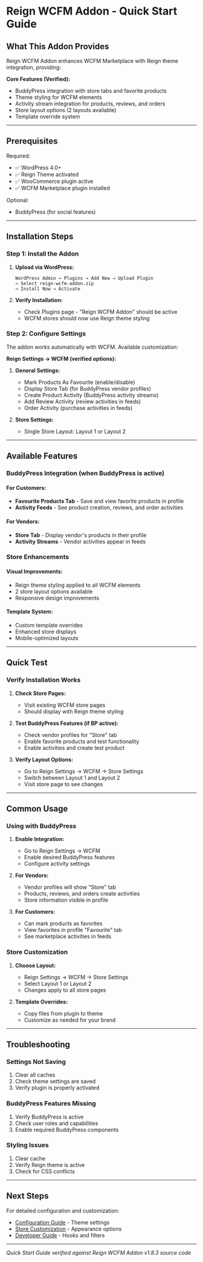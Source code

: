 # Reign WCFM Addon - Quick Start Guide

## What This Addon Provides

Reign WCFM Addon enhances WCFM Marketplace with Reign theme integration, providing:

**Core Features (Verified):**
- BuddyPress integration with store tabs and favorite products
- Theme styling for WCFM elements
- Activity stream integration for products, reviews, and orders
- Store layout options (2 layouts available)
- Template override system

---

## Prerequisites

Required:
- ✅ WordPress 4.0+
- ✅ Reign Theme activated
- ✅ WooCommerce plugin active
- ✅ WCFM Marketplace plugin installed

Optional:
- BuddyPress (for social features)

---

## Installation Steps

### Step 1: Install the Addon

1. **Upload via WordPress:**
   ```
   WordPress Admin → Plugins → Add New → Upload Plugin
   → Select reign-wcfm-addon.zip
   → Install Now → Activate
   ```

2. **Verify Installation:**
   - Check Plugins page - "Reign WCFM Addon" should be active
   - WCFM stores should now use Reign theme styling

### Step 2: Configure Settings

The addon works automatically with WCFM. Available customization:

**Reign Settings → WCFM (verified options):**

1. **General Settings:**
   - Mark Products As Favourite (enable/disable)
   - Display Store Tab (for BuddyPress vendor profiles)
   - Create Product Activity (BuddyPress activity streams)
   - Add Review Activity (review activities in feeds)
   - Order Activity (purchase activities in feeds)

2. **Store Settings:**
   - Single Store Layout: Layout 1 or Layout 2

---

## Available Features

### BuddyPress Integration (when BuddyPress is active)

#### For Customers:
- **Favourite Products Tab** - Save and view favorite products in profile
- **Activity Feeds** - See product creation, reviews, and order activities

#### For Vendors:
- **Store Tab** - Display vendor's products in their profile
- **Activity Streams** - Vendor activities appear in feeds

### Store Enhancements

#### Visual Improvements:
- Reign theme styling applied to all WCFM elements
- 2 store layout options available
- Responsive design improvements

#### Template System:
- Custom template overrides
- Enhanced store displays
- Mobile-optimized layouts

---

## Quick Test

### Verify Installation Works

1. **Check Store Pages:**
   - Visit existing WCFM store pages
   - Should display with Reign theme styling

2. **Test BuddyPress Features (if BP active):**
   - Check vendor profiles for "Store" tab
   - Enable favorite products and test functionality
   - Enable activities and create test product

3. **Verify Layout Options:**
   - Go to Reign Settings → WCFM → Store Settings
   - Switch between Layout 1 and Layout 2
   - Visit store page to see changes

---

## Common Usage

### Using with BuddyPress

1. **Enable Integration:**
   - Go to Reign Settings → WCFM
   - Enable desired BuddyPress features
   - Configure activity settings

2. **For Vendors:**
   - Vendor profiles will show "Store" tab
   - Products, reviews, and orders create activities
   - Store information visible in profile

3. **For Customers:**
   - Can mark products as favorites
   - View favorites in profile "Favourite" tab
   - See marketplace activities in feeds

### Store Customization

1. **Choose Layout:**
   - Reign Settings → WCFM → Store Settings
   - Select Layout 1 or Layout 2
   - Changes apply to all store pages

2. **Template Overrides:**
   - Copy files from plugin to theme
   - Customize as needed for your brand

---

## Troubleshooting

### Settings Not Saving
1. Clear all caches
2. Check theme settings are saved
3. Verify plugin is properly activated

### BuddyPress Features Missing
1. Verify BuddyPress is active
2. Check user roles and capabilities
3. Enable required BuddyPress components

### Styling Issues
1. Clear cache
2. Verify Reign theme is active
3. Check for CSS conflicts

---

## Next Steps

For detailed configuration and customization:
- [Configuration Guide](03-configuration.md) - Theme settings
- [Store Customization](04-store-customization.md) - Appearance options
- [Developer Guide](05-developer-guide.md) - Hooks and filters

---

*Quick Start Guide verified against Reign WCFM Addon v1.8.3 source code*